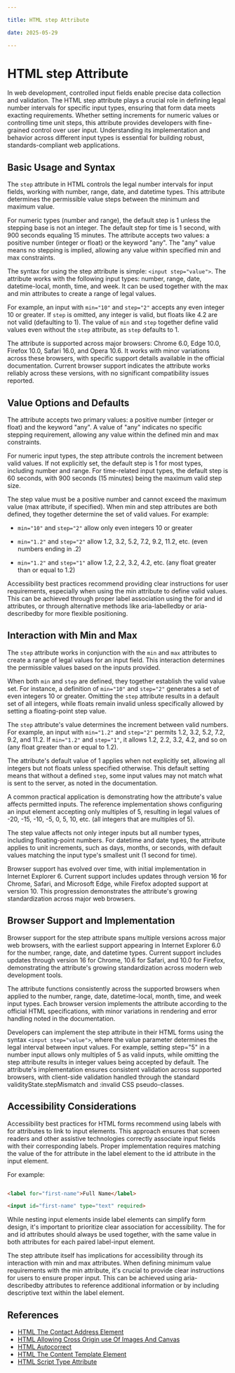 ```yaml
---

title: HTML step Attribute

date: 2025-05-29

---
```



# HTML step Attribute

In web development, controlled input fields enable precise data collection and validation. The HTML step attribute plays a crucial role in defining legal number intervals for specific input types, ensuring that form data meets exacting requirements. Whether setting increments for numeric values or controlling time unit steps, this attribute provides developers with fine-grained control over user input. Understanding its implementation and behavior across different input types is essential for building robust, standards-compliant web applications.


## Basic Usage and Syntax

The `step` attribute in HTML controls the legal number intervals for input fields, working with number, range, date, and datetime types. This attribute determines the permissible value steps between the minimum and maximum value.

For numeric types (number and range), the default step is 1 unless the stepping base is not an integer. The default step for time is 1 second, with 900 seconds equaling 15 minutes. The attribute accepts two values: a positive number (integer or float) or the keyword "any". The "any" value means no stepping is implied, allowing any value within specified min and max constraints.

The syntax for using the step attribute is simple: `<input step="value">`. The attribute works with the following input types: number, range, date, datetime-local, month, time, and week. It can be used together with the max and min attributes to create a range of legal values.

For example, an input with `min="10"` and `step="2"` accepts any even integer 10 or greater. If `step` is omitted, any integer is valid, but floats like 4.2 are not valid (defaulting to 1). The value of `min` and `step` together define valid values even without the `step` attribute, as `step` defaults to 1.

The attribute is supported across major browsers: Chrome 6.0, Edge 10.0, Firefox 10.0, Safari 16.0, and Opera 10.6. It works with minor variations across these browsers, with specific support details available in the official documentation. Current browser support indicates the attribute works reliably across these versions, with no significant compatibility issues reported.


## Value Options and Defaults

The attribute accepts two primary values: a positive number (integer or float) and the keyword "any". A value of "any" indicates no specific stepping requirement, allowing any value within the defined min and max constraints.

For numeric input types, the step attribute controls the increment between valid values. If not explicitly set, the default step is 1 for most types, including number and range. For time-related input types, the default step is 60 seconds, with 900 seconds (15 minutes) being the maximum valid step size.

The step value must be a positive number and cannot exceed the maximum value (max attribute, if specified). When min and step attributes are both defined, they together determine the set of valid values. For example:

- `min="10"` and `step="2"` allow only even integers 10 or greater

- `min="1.2"` and `step="2"` allow 1.2, 3.2, 5.2, 7.2, 9.2, 11.2, etc. (even numbers ending in .2)

- `min="1.2"` and `step="1"` allow 1.2, 2.2, 3.2, 4.2, etc. (any float greater than or equal to 1.2)

Accessibility best practices recommend providing clear instructions for user requirements, especially when using the min attribute to define valid values. This can be achieved through proper label association using the for and id attributes, or through alternative methods like aria-labelledby or aria-describedby for more flexible positioning.


## Interaction with Min and Max

The `step` attribute works in conjunction with the `min` and `max` attributes to create a range of legal values for an input field. This interaction determines the permissible values based on the inputs provided.

When both `min` and `step` are defined, they together establish the valid value set. For instance, a definition of `min="10"` and `step="2"` generates a set of even integers 10 or greater. Omitting the `step` attribute results in a default set of all integers, while floats remain invalid unless specifically allowed by setting a floating-point step value.

The `step` attribute's value determines the increment between valid numbers. For example, an input with `min="1.2"` and `step="2"` permits 1.2, 3.2, 5.2, 7.2, 9.2, and 11.2. If `min="1.2"` and `step="1"`, it allows 1.2, 2.2, 3.2, 4.2, and so on (any float greater than or equal to 1.2).

The attribute's default value of 1 applies when not explicitly set, allowing all integers but not floats unless specified otherwise. This default setting means that without a defined `step`, some input values may not match what is sent to the server, as noted in the documentation.

A common practical application is demonstrating how the attribute's value affects permitted inputs. The reference implementation shows configuring an input element accepting only multiples of 5, resulting in legal values of -20, -15, -10, -5, 0, 5, 10, etc. (all integers that are multiples of 5).

The step value affects not only integer inputs but all number types, including floating-point numbers. For datetime and date types, the attribute applies to unit increments, such as days, months, or seconds, with default values matching the input type's smallest unit (1 second for time).

Browser support has evolved over time, with initial implementation in Internet Explorer 6. Current support includes updates through version 16 for Chrome, Safari, and Microsoft Edge, while Firefox adopted support at version 10. This progression demonstrates the attribute's growing standardization across major web browsers.


## Browser Support and Implementation

Browser support for the step attribute spans multiple versions across major web browsers, with the earliest support appearing in Internet Explorer 6.0 for the number, range, date, and datetime types. Current support includes updates through version 16 for Chrome, 10.6 for Safari, and 10.0 for Firefox, demonstrating the attribute's growing standardization across modern web development tools.

The attribute functions consistently across the supported browsers when applied to the number, range, date, datetime-local, month, time, and week input types. Each browser version implements the attribute according to the official HTML specifications, with minor variations in rendering and error handling noted in the documentation.

Developers can implement the step attribute in their HTML forms using the syntax `<input step="value">`, where the value parameter determines the legal interval between input values. For example, setting step="5" in a number input allows only multiples of 5 as valid inputs, while omitting the step attribute results in integer values being accepted by default. The attribute's implementation ensures consistent validation across supported browsers, with client-side validation handled through the standard validityState.stepMismatch and :invalid CSS pseudo-classes.


## Accessibility Considerations

Accessibility best practices for HTML forms recommend using labels with for attributes to link to input elements. This approach ensures that screen readers and other assistive technologies correctly associate input fields with their corresponding labels. Proper implementation requires matching the value of the for attribute in the label element to the id attribute in the input element.

For example:

```html

<label for="first-name">Full Name</label>

<input id="first-name" type="text" required>

```

While nesting input elements inside label elements can simplify form design, it's important to prioritize clear association for accessibility. The for and id attributes should always be used together, with the same value in both attributes for each paired label-input element.

The step attribute itself has implications for accessibility through its interaction with min and max attributes. When defining minimum value requirements with the min attribute, it's crucial to provide clear instructions for users to ensure proper input. This can be achieved using aria-describedby attributes to reference additional information or by including descriptive text within the label element.

## References

- [HTML The Contact Address Element](https://github.com/serpuniversity/learn/blob/main/html/HTML%20The%20Contact%20Address%20Element.md)
- [HTML Allowing Cross Origin use Of Images And Canvas](https://github.com/serpuniversity/learn/blob/main/html/HTML%20Allowing%20Cross%20Origin%20use%20Of%20Images%20And%20Canvas.md)
- [HTML Autocorrect](https://github.com/serpuniversity/learn/blob/main/html/HTML%20Autocorrect.md)
- [HTML The Content Template Element](https://github.com/serpuniversity/learn/blob/main/html/HTML%20The%20Content%20Template%20Element.md)
- [HTML Script Type Attribute](https://github.com/serpuniversity/learn/blob/main/html/HTML%20Script%20Type%20Attribute.md)